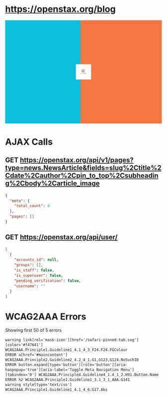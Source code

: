 # https://openstax.org/blog

![image](./screenshots/openstax.org_blog.png)

# AJAX Calls

## GET https://openstax.org/api/v1/pages?type=news.NewsArticle&fields=slug%2Ctitle%2Cdate%2Cauthor%2Cpin_to_top%2Csubheading%2Cbody%2Carticle_image

```json
{
  "meta": {
    "total_count": 0
  },
  "pages": []
}
```

## GET https://openstax.org/api/user/

```json
[
  {
    "accounts_id": null,
    "groups": [],
    "is_staff": false,
    "is_superuser": false,
    "pending_verification": false,
    "username": ""
  }
]
```


# WCAG2AAA Errors

Showing first 50 of 5 errors

```
warning link[rel='mask-icon'][href='/safari-pinned-tab.svg'][color='#f47641'] WCAG2AAA.Principle1.Guideline1_4.1_4_3_F24.F24.FGColour
ERROR a[href='#maincontent'] WCAG2AAA.Principle2.Guideline2_4.2_4_1.G1,G123,G124.NoSuchID
ERROR button.expand[type='button'][role='button'][aria-haspopup='true'][aria-label='Toggle Meta Navigation Menu'][tabindex='0'] WCAG2AAA.Principle4.Guideline4_1.4_1_2.H91.Button.Name
ERROR h2 WCAG2AAA.Principle1.Guideline1_3.1_3_1_AAA.G141
warning style[type='text/css'] WCAG2AAA.Principle1.Guideline1_4.1_4_6.G17.Abs
```

